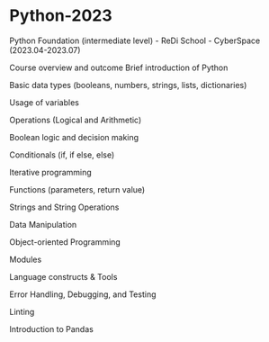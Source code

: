 # Python-2023

 Python Foundation (intermediate level) - ReDi School - CyberSpace (2023.04-2023.07)

 Course overview and outcome 
 Brief introduction of Python 

Basic data types (booleans, numbers, strings, lists, dictionaries) 

Usage of variables 

Operations (Logical and Arithmetic) 

Boolean logic and decision making 

Conditionals (if, if else, else) 

Iterative programming

Functions (parameters, return value) 

Strings and String Operations

Data Manipulation

Object-oriented Programming

Modules

Language constructs & Tools  

Error Handling, Debugging, and Testing

Linting 

Introduction to Pandas 

